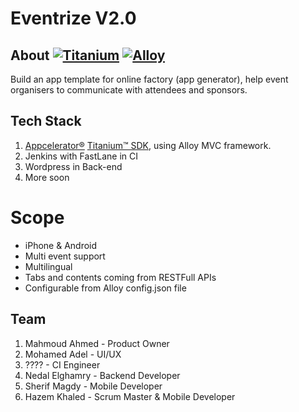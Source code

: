 # Eventrize V2.0
## About [![Titanium](http://www-static.appcelerator.com/badges/titanium-git-badge-sq.png)](http://www.appcelerator.com/titanium/) [![Alloy](http://www-static.appcelerator.com/badges/alloy-git-badge-sq.png)](http://www.appcelerator.com/alloy/)
Build an app template for online factory (app generator), help event organisers to communicate with attendees and sponsors.

## Tech Stack
1. [Appcelerator®](http://www.appcelerator.com) [Titanium™ SDK](http://www.appcelerator.org/#titanium), using Alloy MVC framework.
2. Jenkins with FastLane in CI
3. Wordpress in Back-end
4. More soon

# Scope
- iPhone & Android
- Multi event support
- Multilingual
- Tabs and contents coming from RESTFull APIs
- Configurable from Alloy config.json file

## Team
1. Mahmoud Ahmed - Product Owner
2. Mohamed Adel - UI/UX
3. ???? - CI Engineer
4. Nedal Elghamry - Backend Developer
5. Sherif Magdy - Mobile Developer
6. Hazem Khaled - Scrum Master & Mobile Developer
